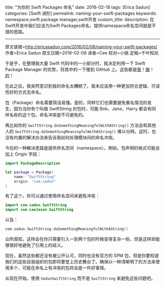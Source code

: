 title: "为你的 Swift Packages 命名"
date: 2016-02-18
tags: [Erica Sadun]
categories: [Swift 进阶]
permalink: naming-your-swift-packages
keywords: namespace,swift package manager,swift开发
custom_title: 
description: 在Swift开发中我们应该为Swift Packages命名，提供namespace命名空间就是不错的思路。

---
原文链接=http://ericasadun.com/2016/02/08/naming-your-swift-packages/
作者=Erica Sadun
原文日期=2016-02-08
译者=Cee
校对=小锅
定稿=千叶知风

<!--此处开始正文-->

于是乎，在整理我大量 Swift 代码中的一小部分时，我决定利用一下 Swift Package Manager 的优势，将其中的一下推到 GitHub 上。这些都是[我](https://github.com/erica/SwiftUtility)！[做](https://github.com/erica/SwiftCollections)！[的](https://github.com/erica/SwiftString)！
<!--more-->

在此之后，我突然意识到我的命名太糟糕了。我本应该用一种更加符合逻辑、可读性好的方式去命名。

包（Package）命名需要简洁易懂。是的，同样它们也需要避免重名情况的发生，因为当你有个叫做 SwiftString 的包时，可能 Bob、Jane、Harry 都会有同样名称的这个包。命名冲突是不可避免的。

再比如你的 `SwiftString.doSomethingMeaningfulWithAString()` 方法会和其他人的 `SwiftString.doSomethingMeaningfulWithAString()` 难以分辨。这时，也没有内置的解决办法来告诉我如何处理模块间的命名冲突。

今后的一种解决思路是提供命名空间（namespace）。例如，包声明的格式可能会加上 Origin 字段：

```swift
import PackageDescription

let package = Package(
    name: "SwiftString"
    origin: "com.sadun"
)
```

有了这个，你可以通过使用命名空间来避免冲突：

```swift
import com.sadun.SwiftString
import com.LeeJason.SwiftString
```

以及：

```swift
com.sadun.SwiftString.doSomethingMeaningfulWithAString()
```

众所周知，这样会在你只需要引入一到两个包的时候变得复杂一些，但是这样却能够很好地避免了引用上的歧义。

现在，虽然这些都还没有被公开认可，同时也没有官方的 SPM 包，但是你要知道我们的这些自我组织的包即将要登上历史舞台了。确保以一种清晰明了的方法来使用多个、可能在命名上有冲突的包将会是一件好事情。

从现在开始，使用 `SadunSwiftString` 而不是 `SwiftString` 来避免这些问题吧。